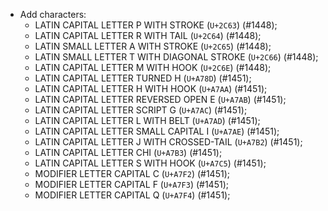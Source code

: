  * Add characters:
    - LATIN CAPITAL LETTER P WITH STROKE (`U+2C63`) (#1448);
    - LATIN CAPITAL LETTER R WITH TAIL (`U+2C64`) (#1448);
    - LATIN SMALL LETTER A WITH STROKE (`U+2C65`) (#1448);
    - LATIN SMALL LETTER T WITH DIAGONAL STROKE (`U+2C66`) (#1448);
    - LATIN CAPITAL LETTER M WITH HOOK (`U+2C6E`) (#1448);
    - LATIN CAPITAL LETTER TURNED H (`U+A78D`) (#1451);
    - LATIN CAPITAL LETTER H WITH HOOK (`U+A7AA`) (#1451);
    - LATIN CAPITAL LETTER REVERSED OPEN E (`U+A7AB`) (#1451);
    - LATIN CAPITAL LETTER SCRIPT G (`U+A7AC`) (#1451);
    - LATIN CAPITAL LETTER L WITH BELT (`U+A7AD`) (#1451);
    - LATIN CAPITAL LETTER SMALL CAPITAL I (`U+A7AE`) (#1451);
    - LATIN CAPITAL LETTER J WITH CROSSED-TAIL (`U+A7B2`) (#1451);
    - LATIN CAPITAL LETTER CHI (`U+A7B3`) (#1451);
    - LATIN CAPITAL LETTER S WITH HOOK (`U+A7C5`) (#1451);
    - MODIFIER LETTER CAPITAL C (`U+A7F2`) (#1451);
    - MODIFIER LETTER CAPITAL F (`U+A7F3`) (#1451);
    - MODIFIER LETTER CAPITAL Q (`U+A7F4`) (#1451);